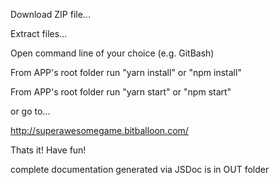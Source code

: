 
Download ZIP file...

Extract files...


Open command line of your choice (e.g. GitBash)

From APP's root folder run "yarn install" or "npm install"

From APP's root folder run "yarn start" or "npm start"


or go to...


http://superawesomegame.bitballoon.com/

Thats it!
Have fun!





complete documentation generated via JSDoc is in OUT folder
